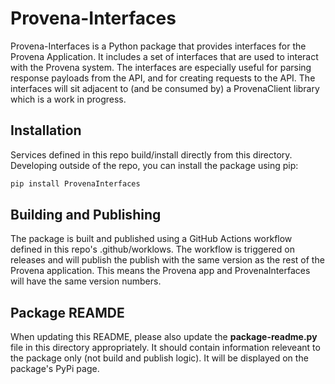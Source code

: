 # Provena-Interfaces

Provena-Interfaces is a Python package that provides interfaces for the Provena Application. It includes a set of interfaces that are used to interact with the Provena system. The interfaces are especially useful for parsing response payloads from the API, and for creating requests to the API. The interfaces will sit adjacent to (and be consumed by) a ProvenaClient library which is a work in progress.

## Installation

Services defined in this repo build/install directly from this directory. Developing outside of the repo, you can install the package using pip:

```bash
pip install ProvenaInterfaces
```

## Building and Publishing
The package is built and published using a GitHub Actions workflow defined in this repo's .github/worklows. The workflow is triggered on releases and will publish the publish with the same version as the rest of the Provena application. This means the Provena app and ProvenaInterfaces will have the same version numbers.

## Package REAMDE
When updating this README, please also update the **package-readme.py** file in this directory appropriately. It should contain information releveant to the package only (not build and publish logic). It will be displayed on the package's PyPi page.